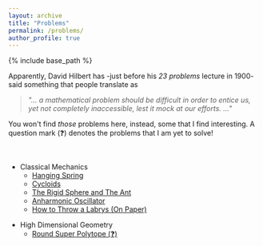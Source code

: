 ```yaml
---
layout: archive
title: "Problems"
permalink: /problems/
author_profile: true
---
```


{% include base_path %}

Apparently, David Hilbert has -just before his *23 problems* lecture in 1900- said something that people translate as
> *"... a mathematical problem should be difficult in order to entice us, yet not completely inaccessible, lest it mock at our efforts. ..."*

You won't find *those* problems here, instead, some that I find interesting. A question mark (❓) denotes the problems that I am yet to solve!

<br>

* Classical Mechanics
    * [Hanging Spring](/problems/cm/001)
    * [Cycloids](/problems/cm/002)
    * [The Rigid Sphere and The Ant](/problems/cm/003)
    * [Anharmonic Oscillator](/problems/cm/004)
    * [How to Throw a Labrys (On Paper)](/problems/cm/005)

<!-- * Special Relativity
    * [Einstein's Elevator](/problems/sr/001) -->

* High Dimensional Geometry
    * [Round Super Polytope (❓)](/problems/hdg/001)